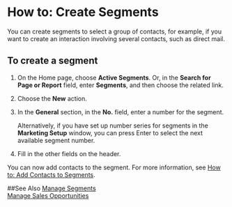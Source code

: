 <properties
                pageTitle="How to: Create Segments | Project “Madeira”"
                description="Describes how to create segments for contacts in Project “Madeira”"
                services=""
                documentationCenter="Madeira"
                authors="jswymer"/>

# How to: Create Segments
You can create segments to select a group of contacts, for example, if you want to create an interaction involving several contacts, such as direct mail.

## To create a segment
1. On the Home page, choose **Active Segments**. Or, in the **Search for Page or Report** field, enter **Segments**, and then choose the related link.
2. Choose the **New** action.
3. In the **General** section, in the **No.** field, enter a number for the segment.

    Alternatively, if you have set up number series for segments in the **Marketing Setup** window, you can press Enter to select the next available segment number.
4. Fill in the other fields on the header.

You can now add contacts to the segment. For more information, see [How to: Add Contacts to Segments](marketing-add-contact-segment.md).

##See Also
[Manage Segments](marketing-segments.md)  
[Manage Sales Opportunities](marketing-manage-sales-opportunities.md)  
